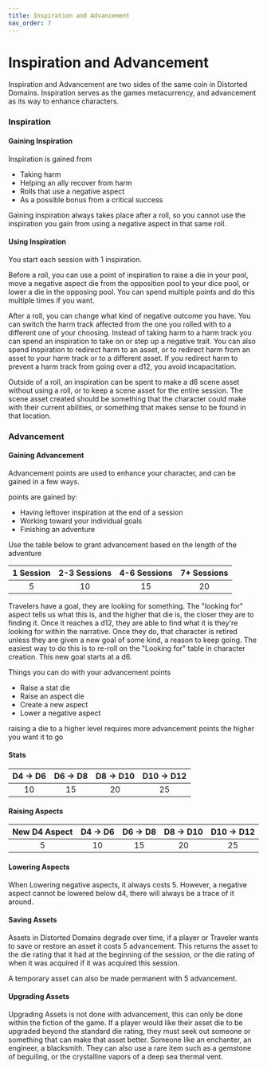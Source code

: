 ```yaml
---
title: Inspiration and Advancement
nav_order: 7
---
```

<script>
if (window.matchMedia && window.matchMedia('(prefers-color-scheme: dark)').matches) {
    jtd.setTheme('dark')
}
</script>
# Inspiration and Advancement

Inspiration and Advancement are two sides of the same coin in Distorted Domains. Inspiration serves as the games metacurrency, and advancement as its way to enhance characters. 

### Inspiration

#### Gaining Inspiration

Inspiration is gained from
- Taking harm
- Helping an ally recover from harm
- Rolls that use a negative aspect
- As a possible bonus from a critical success

Gaining inspiration always takes place after a roll, so you cannot use the inspiration you gain from using a negative aspect in that same roll.

#### Using Inspiration

You start each session with 1 inspiration. 

Before a roll, you can use a point of inspiration to raise a die in your pool, move a negative aspect die from the opposition pool to your dice pool, or lower a die in the opposing pool. You can spend multiple points and do this multiple times if you want.

After a roll, you can change what kind of negative outcome you have. You can switch the harm track affected from the one you rolled with to a different one of your choosing. Instead of taking harm to a harm track you can spend an inspiration to take on or step up a negative trait. You can also spend inspiration to redirect harm to an asset, or to redirect harm from an asset to your harm track or to a different asset. If you redirect harm to prevent a harm track from going over a d12, you avoid incapacitation.

Outside of a roll, an inspiration can be spent to make a d6 scene asset without using a roll, or to keep a scene asset for the entire session. The scene asset created should be something that the character could make with their current abilities, or something that makes sense to be found in that location.

### Advancement

#### Gaining Advancement

Advancement points are used to enhance your character, and can be gained in a few ways.

points are gained by:
- Having leftover inspiration at the end of a session
- Working toward your individual goals
- Finishing an adventure

Use the table below to grant advancement based on the length of the adventure

1 Session | 2-3 Sessions | 4-6 Sessions | 7+ Sessions
:-------: | :----------: | :----------: | :---------:
5         | 10           | 15           | 20


Travelers have a goal, they are looking for something. The "looking for" aspect tells us what this is, and the higher that die is, the closer they are to finding it. Once it reaches a d12, they are able to find what it is they're looking for within the narrative. Once they do, that character is retired unless they are given a new goal of some kind, a reason to keep going. The easiest way to do this is to re-roll on the "Looking for" table in character creation. This new goal starts at a d6.


Things you can do with your advancement points
- Raise a stat die
- Raise an aspect die
- Create a new aspect
- Lower a negative aspect

raising a die to a higher level requires more advancement points the higher you want it to go

#### Stats

 D4 -> D6 | D6 -> D8 | D8 -> D10 | D10 -> D12
 :------: | :------: | :-------: | :--------:
 10       | 15       | 20        | 25

#### Raising Aspects

New D4 Aspect | D4 -> D6 | D6 -> D8 | D8 -> D10 | D10 -> D12
:-----------: | :------: | :------: | :-------: | :--------:
5             | 10       | 15       | 20        | 25

#### Lowering Aspects

When Lowering negative aspects, it always costs 5. However, a negative aspect cannot be lowered below d4, there will always be a trace of it around.

#### Saving Assets

Assets in Distorted Domains degrade over time, if a player or Traveler wants to save or restore an asset it costs 5 advancement. This returns the asset to the die rating that it had at the beginning of the session, or the die rating of when it was acquired if it was acquired this session.

A temporary asset can also be made permanent with 5 advancement.

#### Upgrading Assets

Upgrading Assets is not done with advancement, this can only be done within the fiction of the game. If a player would like their asset die to be upgraded beyond the standard die rating, they must seek out someone or something that can make that asset better. Someone like an enchanter, an engineer, a blacksmith. They can also use a rare item such as a gemstone of beguiling, or the crystalline vapors of a deep sea thermal vent.
